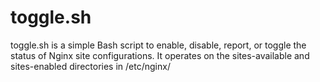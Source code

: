# toggle.sh
toggle.sh is a simple Bash script to enable, disable, report, or toggle the status of Nginx site configurations. It operates on the sites-available and sites-enabled directories in /etc/nginx/
